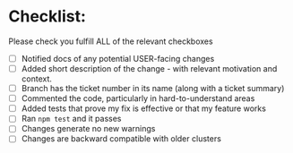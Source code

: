 # Checklist:
Please check you fulfill ALL of the relevant checkboxes
- [ ] Notified docs of any potential USER-facing changes
- [ ] Added short description of the change - with relevant motivation and context. 
- [ ] Branch has the ticket number in its name (along with a ticket summary)
- [ ] Commented the code, particularly in hard-to-understand areas
- [ ] Added tests that prove my fix is effective or that my feature works
- [ ] Ran `npm test` and it passes
- [ ] Changes generate no new warnings
- [ ] Changes are backward compatible with older clusters
